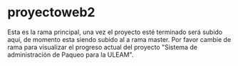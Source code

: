 # proyectoweb2

Esta es la rama principal, una vez el proyecto esté terminado será subido aquí, de momento esta siendo subido al a rama master. Por favor cambie de rama para visualizar el progreso actual del proyecto "Sistema de administración de Paqueo para la ULEAM".
